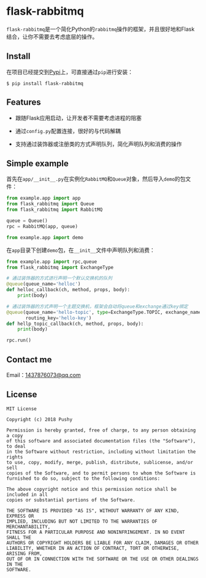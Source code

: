 # flask-rabbitmq

`flask-rabbitmq`是一个简化Python的`rabbitmq`操作的框架，并且很好地和Flask结合，让你不需要去考虑底层的操作。


## Install

在项目已经提交到[Pypi](https://pypi.org/project/flask-rabbitmq/)上，可直接通过`pip`进行安装：

```
$ pip install flask-rabbitmq
```

## Features

- 跟随Flask应用启动，让开发者不需要考虑进程的阻塞

- 通过`config.py`配置连接，很好的与代码解耦

- 支持通过装饰器或注册类的方式声明队列，简化声明队列和消费的操作

## Simple example

首先在`app/__init__.py`在实例化`RabbitMQ`和`Queue`对象，然后导入`demo`的包文件：

```python
from example.app import app
from flask_rabbitmq import Queue
from flask_rabbitmq import RabbitMQ

queue = Queue()
rpc = RabbitMQ(app, queue)

from example.app import demo
```

在`app`目录下创建`demo`包，在`__init__`文件中声明队列和消费：

```python
from example.app import rpc,queue
from flask_rabbitmq import ExchangeType

# 通过装饰器的方式进行声明一个默认交换机的队列
@queue(queue_name='helloc')
def helloc_callback(ch, method, props, body):
    print(body)

# 通过装饰器的方式声明一个主题交换机，框架会自动将queue和exchange通过key绑定
@queue(queue_name='hello-topic', type=ExchangeType.TOPIC, exchange_name='hello-exchange',
       routing_key='hello-key')
def hellp_topic_callback(ch, method, props, body):
    print(body)

rpc.run()
```

## Contact me

Email：1437876073@qq.com

## License

```
MIT License

Copyright (c) 2018 Pushy

Permission is hereby granted, free of charge, to any person obtaining a copy
of this software and associated documentation files (the "Software"), to deal
in the Software without restriction, including without limitation the rights
to use, copy, modify, merge, publish, distribute, sublicense, and/or sell
copies of the Software, and to permit persons to whom the Software is
furnished to do so, subject to the following conditions:

The above copyright notice and this permission notice shall be included in all
copies or substantial portions of the Software.

THE SOFTWARE IS PROVIDED "AS IS", WITHOUT WARRANTY OF ANY KIND, EXPRESS OR
IMPLIED, INCLUDING BUT NOT LIMITED TO THE WARRANTIES OF MERCHANTABILITY,
FITNESS FOR A PARTICULAR PURPOSE AND NONINFRINGEMENT. IN NO EVENT SHALL THE
AUTHORS OR COPYRIGHT HOLDERS BE LIABLE FOR ANY CLAIM, DAMAGES OR OTHER
LIABILITY, WHETHER IN AN ACTION OF CONTRACT, TORT OR OTHERWISE, ARISING FROM,
OUT OF OR IN CONNECTION WITH THE SOFTWARE OR THE USE OR OTHER DEALINGS IN THE
SOFTWARE.
```
